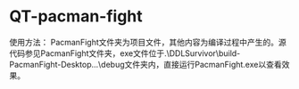 # QT-pacman-fight
使用方法：
    PacmanFight文件夹为项目文件，其他内容为编译过程中产生的。源代码参见PacmanFight文件夹，exe文件位于.\DDLSurvivor\build-PacmanFight-Desktop...\debug文件夹内，直接运行PacmanFight.exe以查看效果。
